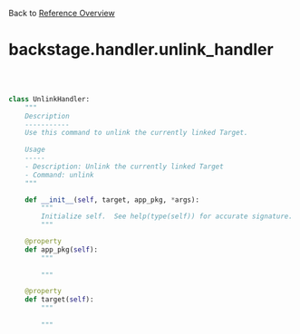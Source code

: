 
Back to [Reference Overview](https://github.com/pyrustic/backstage/blob/master/docs/reference/README.md#readme)

# backstage.handler.unlink\_handler



<br>


```python

class UnlinkHandler:
    """
    Description
    -----------
    Use this command to unlink the currently linked Target.
    
    Usage
    -----
    - Description: Unlink the currently linked Target
    - Command: unlink
    """

    def __init__(self, target, app_pkg, *args):
        """
        Initialize self.  See help(type(self)) for accurate signature.
        """

    @property
    def app_pkg(self):
        """
        
        """

    @property
    def target(self):
        """
        
        """

```


